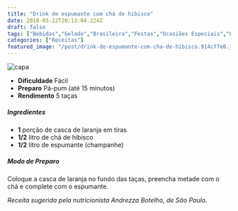 ```yaml
---
title: "Drink de espumante com chá de hibisco"
date: 2018-03-22T20:13:04.224Z
draft: false
tags: ["Bebidas","Gelado","Brasileira","Festas","Ocasiões Especiais","Leve e Saudável","Alimentação saudável","Chá de Hibisco","Receitas","Receitas rápidas","Receitas simples e fáceis"]
categories: ["Receitas"]
featured_image: "/post/drink-de-espumante-com-cha-de-hibisco.914c77e0.jpg"
---
```


![capa](/post/drink-de-espumante-com-cha-de-hibisco.914c77e0.jpg)

*   **Dificuldade** Fácil
*   **Preparo** Pá-pum (até 15 minutos)
*   **Rendimento** 5 taças

##### Ingredientes

*   **1** porção de casca de laranja em tiras
*   **1/2** litro de chá de hibisco
*   **1/2** litro de espumante (champanhe)

##### Modo de Preparo

Coloque a casca de laranja no fundo das taças, preencha metade com o chá e complete com o espumante.

_Receita sugerida pela nutricionista Andrezza Botelho, de São Paulo._
